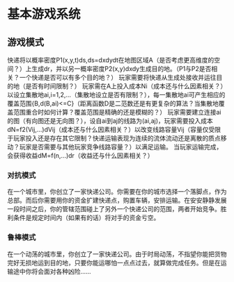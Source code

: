 # 基本游戏系统

## 游戏模式

快递将以概率密度P1(x,y,t)ds,ds=dxdydt在地图区域A（是否考虑更高维度的空间？）上生成dr，并以另一概率密度P2(x,y)dxdy生成目的地。（P1与P2是否相关？一个快递是否可以有多个目的地？）
玩家需要将快递从生成处接收并运往目的地（是否有时间限制？）
玩家需在A上投入成本Ni（成本还与什么因素相关？）以设立集散地ai,i=1,2,...（集散地设立是否有限制？），每一集散地ai可产生相应的覆盖范围{B,d(B,ai)<=C}（距离函数D是二范数还是有更复杂的算法？当集散地覆盖范围重合时如何计算？覆盖范围是精确的还是模糊的？）
玩家需要建立连接ai的图（有向图还是无向图？），设自ai到aj的线路为(ai,aj)，玩家需要投入成本dN=f2(Vij,...)dVij（成本还与什么因素相关？）以改变线路容量Vij（容量仅受限于玩家投入还是存在其它限制？快递运输表现为连续的流体流动还是离散的质点移动？玩家是否需要与其他玩家竞争线路容量？）以满足运输。
当玩家运输完成，会获得收益dM=f(n,...)dr（收益还与什么因素相关？）

### 对抗模式

在一个城市里，你创立了一家快递公司。你需要在你的城市选择一个落脚点，作为总部。而后你需要用你的资金扩建快递点，购置车辆，安排运输。在安安静静发展一段时间之后，你的管辖范围碰上了另外一个快递公司的范围，两者开始竞争。胜利条件是规定时间内（如果有的话）将对手的资金亏空。

### 鲁棒模式

在一个动荡的城市里，你创立了一家快递公司。由于时局动荡，不指望你能把货物完好无损地运到目的地，只要你能运哪怕一点点过去，就算做完成任务。但是在运输途中你将会面对各种凶险……
